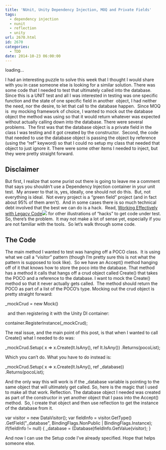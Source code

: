 ```yaml
---
title: 'NUnit, Unity Dependency Injection, MOQ and Private Fields'
tags:
  - dependency injection
  - nunit
  - reflection
  - unity
url: 2670.html
id: 2670
categories:
  - TDD
date: 2014-10-23 06:00:00
---
```


loading...

I had an interesting puzzle to solve this week that I thought I would share with you in case someone else is looking for a similar solution. There was some code that I needed to test that ultimately called into the database. Since this is a UNIT test and all I was interested in testing was one specific function and the state of one specific field in another  object, I had neither the need, nor the desire, to let that call to the database happen.  Since MOQ is  my mocking framework of choice, I wanted to mock out the database object the method was using so that it would return whatever was expected without actually calling down into the database. There were several problems.  The first was that the database object is a private field in the class I was testing and it got created by the constructor.  Second, the code that needed to use the database object is passing the object by reference (using the “ref” keyword) so that I could no setup my class that needed that object to just ignore it. There were some other items I needed to inject, but they were pretty straight forward.

Disclaimer
----------

But first, I realize that some purist out there is going to leave me a comment that says you shouldn’t use a Dependency Injection container in your unit test.  My answer to that is, yes, ideally, one should not do this.  But, not everything is ideal.  Not every project is a “green field” project (and in fact about 95% of them aren’t).  And in some cases there is so much technical debt involved that the best we can do is a hack.  Read, [Working Effectively with Legacy Code](//www.amazon.com/gp/product/0131177052/ref=as_li_tl?ie=UTF8&camp=1789&creative=390957&creativeASIN=0131177052&linkCode=as2&tag=davmbusnetapp-20&linkId=2ULNYA2XTSEGDPLA)![](//ir-na.amazon-adsystem.com/e/ir?t=davmbusnetapp-20&l=as2&o=1&a=0131177052) for other illustrations of “hacks” to get code under test. So, there’s the problem.  It may not make a lot of sense yet, especially if you are not familiar with the tools.  So let’s walk through some code.

The Code
--------

The main method I wanted to test was hanging off a POCO class.  It is using what we call a “visitor” pattern (though I’m pretty sure this is not what the pattern is supposed to look like).  So we have an Accept() method hanging off of it that knows how to store the poco into the database. That method has a method it calls that hangs off a crud object called Create() that takes the POCO and a reference to the database. I want to mock the Create() method so that it never actually gets called.  The method should return the POCO as part of a list of the POCO’s type. Mocking out the crud object is pretty straight forward:

_mockCrud = new Mock<ICrud>()

  and then registering it with the Unity DI container:

container.RegisterInstance(_mockCrud);

The real issue, and the main point of this post, is that when I wanted to call Create() what I needed to do was:

_mockCrud.Setup(
    x => x.Create(It.IsAny<IPOCOType>(), 
        ref It.IsAny<IDatabaseType>())
    .Returns(pocoList);

Which you can’t do. What you have to do instead is:

_mockCrud.Setup(
    x => x.Create(It.IsAny<IPOCOType>(),
        ref _database))
    .Returns(pocoList);

And the only way this will work is if the _database variable is pointing to the same object that will ultimately get called. So, here is the magic that I used to make all that work. Reflection. The database object I needed was created as part of the constructor in yet another object that I pass into the Accept() method.  So, I create that object and then use reflection to get the instance of the database from it.

var visitor = new DataVisitor();
var fieldInfo = visitor.GetType()
    .GetField("_database",
        BindingFlags.NonPublic | BindingFlags.Instance);
if(fieldInfo != null)
{
    _database = (Database)fieldInfo.GetValue(visitor);
}

And now I can use the Setup code I’ve already specified. Hope that helps someone else.